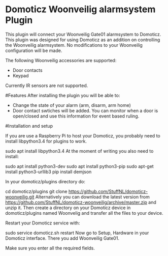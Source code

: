 # Domoticz Woonveilig alarmsystem Plugin

This plugin will connect your Woonveilig Gate01 alarmsystem to Domoticz. This plugin was designed for using Domoticz as an addition on controlling the Woonveilig alarmsystem. No modifications to your Woonveilig configuration will be made.

The following Woonveilig accessories are supported:
* Door contacts
* Keypad

Currently IR sensors are not supported.

#Features
After installing the plugin you will be able to:
* Change the state of your alarm (arm, disarm, arm home)
* Door contact swtiches will be added. You can monitor when a door is open/closed and use this information for event based ruling.

#Installation and setup

If you are use a Raspberry Pi to host your Domoticz, you probably need to install libpython3.4 for plugins to work.

sudo apt install libpython3.4
At the moment of writing you also need to install:

sudo apt install python3-dev
sudo apt install python3-pip
sudo apt-get install python3-urllib3
pip install demjson

In your domoticz/plugins directory do:

cd domoticz/plugins
git clone https://github.com/StuffNL/domoticz-woonveilig.git
Alternatively you can download the latest version from https://github.com/StuffNL/domoticz-woonveilig/archive/master.zip and unzip it. Then create a directory on your Domoticz device in domoticz/plugins named Woonvelig and transfer all the files to your device.

Restart your Domoticz service with:

sudo service domoticz.sh restart
Now go to Setup, Hardware in your Domoticz interface. There you add Woonveilig Gate01.

Make sure you enter all the required fields.
